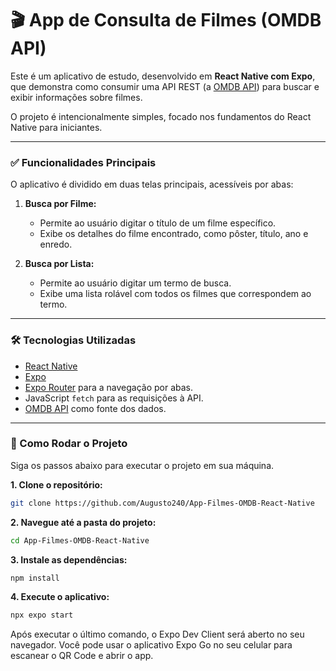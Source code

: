 # 🎬 App de Consulta de Filmes (OMDB API)

Este é um aplicativo de estudo, desenvolvido em **React Native com Expo**, que demonstra como consumir uma API REST (a [OMDB API](http.www.omdbapi.com/)) para buscar e exibir informações sobre filmes.

O projeto é intencionalmente simples, focado nos fundamentos do React Native para iniciantes.

---

### ✅ Funcionalidades Principais

O aplicativo é dividido em duas telas principais, acessíveis por abas:

1.  **Busca por Filme:**
    * Permite ao usuário digitar o título de um filme específico.
    * Exibe os detalhes do filme encontrado, como pôster, título, ano e enredo.

2.  **Busca por Lista:**
    * Permite ao usuário digitar um termo de busca.
    * Exibe uma lista rolável com todos os filmes que correspondem ao termo.

---

### 🛠️ Tecnologias Utilizadas

* [React Native](https://reactnative.dev/)
* [Expo](https://expo.dev/)
* [Expo Router](https://expo.github.io/router/docs/) para a navegação por abas.
* JavaScript `fetch` para as requisições à API.
* [OMDB API](http.www.omdbapi.com/) como fonte dos dados.

---

### 🚀 Como Rodar o Projeto

Siga os passos abaixo para executar o projeto em sua máquina.

**1. Clone o repositório:**
```bash
git clone https://github.com/Augusto240/App-Filmes-OMDB-React-Native
```

**2. Navegue até a pasta do projeto:**
```bash
cd App-Filmes-OMDB-React-Native
```

**3. Instale as dependências:**
```bash
npm install
```

**4. Execute o aplicativo:**
```bash
npx expo start
```

Após executar o último comando, o Expo Dev Client será aberto no seu navegador. Você pode usar o aplicativo Expo Go no seu celular para escanear o QR Code e abrir o app.